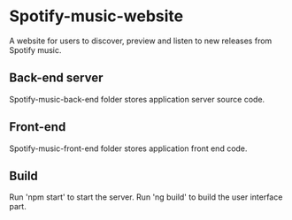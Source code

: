 # Spotify-music-website
A website for users to discover, preview and listen to new releases from Spotify music.

## Back-end server
Spotify-music-back-end folder stores application server source code.

## Front-end 
Spotify-music-front-end folder stores application front end code.

## Build
Run 'npm start' to start the server.
Run 'ng build' to build the user interface part.
